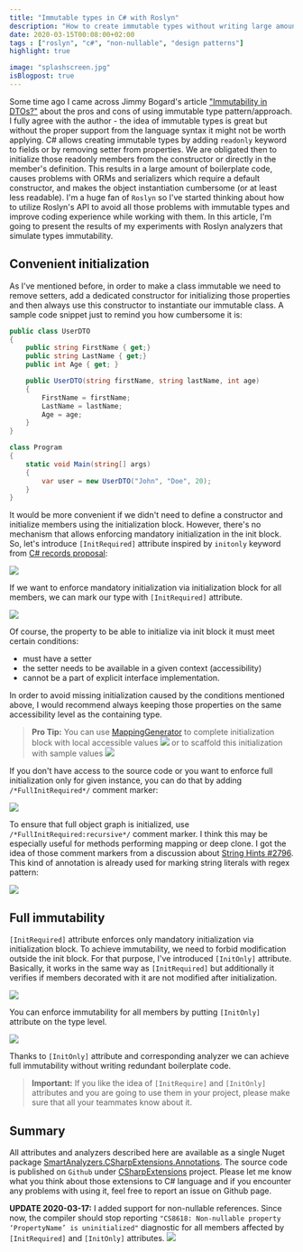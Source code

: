 ```yaml
---
title: "Immutable types in C# with Roslyn"
description: "How to create immutable types without writing large amount of boilerplate code."
date: 2020-03-15T00:08:00+02:00
tags : ["roslyn", "c#", "non-nullable", "design patterns"]
highlight: true

image: "splashscreen.jpg"
isBlogpost: true
---
```


Some time ago I came across Jimmy Bogard's article ["Immutability in DTOs?"](https://jimmybogard.com/immutability-in-dtos/) about the pros and cons of using immutable type pattern/approach. I fully agree with the author - the idea of immutable types is great but without the proper support from the language syntax it might not be worth applying. C# allows creating immutable types by adding `readonly` keyword to fields or by removing setter from properties. We are obligated then to initialize those readonly members from the constructor or directly in the member's definition. This results in a large amount of boilerplate code, causes problems with ORMs and serializers which require a default constructor, and makes the object instantiation cumbersome (or at least less readable). I'm a huge fan of `Roslyn` so I've started thinking about how to utilize Roslyn's API to avoid all those problems with immutable types and improve coding experience while working with them. In this article, I'm going to present the results of my experiments with Roslyn analyzers that simulate types immutability.

## Convenient initialization

As I've mentioned before, in order to make a class immutable we need to remove setters, add a dedicated constructor for initializing those properties and then always use this constructor to instantiate our immutable class. A sample code snippet just to remind you how cumbersome it is:

```csharp
public class UserDTO
{
    public string FirstName { get;}
    public string LastName { get;}
    public int Age { get; }

    public UserDTO(string firstName, string lastName, int age)
    {
        FirstName = firstName;
        LastName = lastName;
        Age = age;
    }
}

class Program
{
    static void Main(string[] args)
    {
        var user = new UserDTO("John", "Doe", 20);
    }
}
```

It would be more convenient if we didn't need to define a constructor and initialize members using the initialization block. However, there's no mechanism that allows enforcing mandatory initialization in the init block. So, let's introduce `[InitRequired]` attribute inspired by `initonly` keyword from [C# records proposal](https://github.com/dotnet/csharplang/blob/master/proposals/recordsv2.md#mutability):

![](init_required.jpg)

If we want to enforce mandatory initialization via initialization block for all members, we can mark our type with `[InitRequired]` attribute.

![](full_init_required.jpg)

Of course, the property to be able to initialize via init block it must meet certain conditions:

- must have a setter
- the setter needs to be available in a given context (accessibility)
- cannot be a part of explicit interface implementation.

In order to avoid missing initialization caused by the conditions mentioned above, I would recommend always keeping those properties on the same accessibility level as the containing type.


> **Pro Tip:** You can use [MappingGenerator](https://marketplace.visualstudio.com/items?itemName=54748ff9-45fc-43c2-8ec5-cf7912bc3b84.mappinggenerator) to complete initialization block with local accessible values 
![](emptyInitialization_animated.png)
or to scaffold this initialization with sample values
![](object_scaffolding_animated.png)


If you don't have access to the source code or you want to enforce full initialization only for given instance, you can do that by adding `/*FullInitRequired*/` comment marker:

![](full_init_comment.jpg)

To ensure that full object graph is initialized, use `/*FullInitRequired:recursive*/` comment marker. I think this may be especially useful for methods performing mapping or deep clone. I got the idea of those comment markers from a discussion about [String Hints
#2796](https://github.com/dotnet/csharplang/issues/2796#issuecomment-530525044). This kind of annotation is already used for marking string literals with regex pattern:

![](regex_hint.jpg)

## Full immutability

`[InitRequired]` attribute enforces only mandatory initialization via initialization block. To achieve immutability, we need to forbid modification outside the init block. For that purpose, I've introduced `[InitOnly]` attribute. Basically, it works in the same way as `[InitRequired]` but additionally it verifies if members decorated with it are not modified after initialization.

![](init_only.jpg)

You can enforce immutability for all members by putting `[InitOnly]` attribute on the type level.

![](full_init_only.jpg)


Thanks to `[InitOnly]` attribute and corresponding analyzer we can achieve full immutability without writing redundant boilerplate code.

> **Important:** If you like the idea of `[InitRequire]` and `[InitOnly]` attributes and you are going to use them in your project, please make sure that all your teammates know about it.



## Summary

All attributes and analyzers described here are available as a single Nuget package [SmartAnalyzers.CSharpExtensions.Annotations](https://www.nuget.org/packages/SmartAnalyzers.CSharpExtensions.Annotations/). The source code is published on `Github` under [CSharpExtensions](https://github.com/cezarypiatek/CSharpExtensions) project. Please let me know what you think about those extensions to C# language and if you encounter any problems with using it, feel free to report an issue on Github page.


__UPDATE 2020-03-17:__ I added support for non-nullable references. Since now, the compiler should stop reporting `"CS8618: Non-nullable property ‘PropertyName’ is uninitialized"` diagnostic for all members affected by `[InitRequired]` and `[InitOnly]` attributes.
![](non_nullable_suppression.jpg)